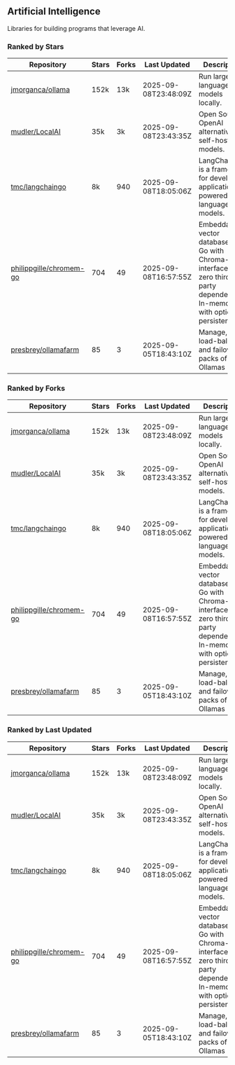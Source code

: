 ## Artificial Intelligence

Libraries for building programs that leverage AI.

### Ranked by Stars

| Repository | Stars | Forks | Last Updated | Description | 
|------------|-------|-------|--------------|-------------|
| [jmorganca/ollama](https://github.com/jmorganca/ollama) | 152k | 13k | 2025-09-08T23:48:09Z |  Run large language models locally. |
| [mudler/LocalAI](https://github.com/mudler/LocalAI) | 35k | 3k | 2025-09-08T23:43:35Z |  Open Source OpenAI alternative, self-host AI models. |
| [tmc/langchaingo](https://github.com/tmc/langchaingo) | 8k | 940 | 2025-09-08T18:05:06Z |  LangChainGo is a framework for developing applications powered by language models. |
| [philippgille/chromem-go](https://github.com/philippgille/chromem-go) | 704 | 49 | 2025-09-08T16:57:55Z |  Embeddable vector database for Go with Chroma-like interface and zero third-party dependencies. In-memory with optional persistence. |
| [presbrey/ollamafarm](https://github.com/presbrey/ollamafarm) | 85 | 3 | 2025-09-05T18:43:10Z |  Manage, load-balance, and failover packs of Ollamas |

### Ranked by Forks

| Repository | Stars | Forks | Last Updated | Description | 
|------------|-------|-------|--------------|-------------|
| [jmorganca/ollama](https://github.com/jmorganca/ollama) | 152k | 13k | 2025-09-08T23:48:09Z |  Run large language models locally. |
| [mudler/LocalAI](https://github.com/mudler/LocalAI) | 35k | 3k | 2025-09-08T23:43:35Z |  Open Source OpenAI alternative, self-host AI models. |
| [tmc/langchaingo](https://github.com/tmc/langchaingo) | 8k | 940 | 2025-09-08T18:05:06Z |  LangChainGo is a framework for developing applications powered by language models. |
| [philippgille/chromem-go](https://github.com/philippgille/chromem-go) | 704 | 49 | 2025-09-08T16:57:55Z |  Embeddable vector database for Go with Chroma-like interface and zero third-party dependencies. In-memory with optional persistence. |
| [presbrey/ollamafarm](https://github.com/presbrey/ollamafarm) | 85 | 3 | 2025-09-05T18:43:10Z |  Manage, load-balance, and failover packs of Ollamas |

### Ranked by Last Updated

| Repository | Stars | Forks | Last Updated | Description | 
|------------|-------|-------|--------------|-------------|
| [jmorganca/ollama](https://github.com/jmorganca/ollama) | 152k | 13k | 2025-09-08T23:48:09Z |  Run large language models locally. |
| [mudler/LocalAI](https://github.com/mudler/LocalAI) | 35k | 3k | 2025-09-08T23:43:35Z |  Open Source OpenAI alternative, self-host AI models. |
| [tmc/langchaingo](https://github.com/tmc/langchaingo) | 8k | 940 | 2025-09-08T18:05:06Z |  LangChainGo is a framework for developing applications powered by language models. |
| [philippgille/chromem-go](https://github.com/philippgille/chromem-go) | 704 | 49 | 2025-09-08T16:57:55Z |  Embeddable vector database for Go with Chroma-like interface and zero third-party dependencies. In-memory with optional persistence. |
| [presbrey/ollamafarm](https://github.com/presbrey/ollamafarm) | 85 | 3 | 2025-09-05T18:43:10Z |  Manage, load-balance, and failover packs of Ollamas |

